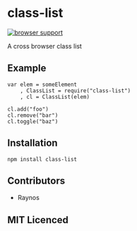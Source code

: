 # class-list

[![browser support][11]][12]


A cross browser class list

## Example

```
var elem = someElement
    , ClassList = require("class-list")
    , cl = ClassList(elem)

cl.add("foo")
cl.remove("bar")
cl.toggle("baz")
```

## Installation

`npm install class-list`

## Contributors

 - Raynos

## MIT Licenced

  [11]: https://ci.testling.com/Raynos/class-list.png
  [12]: https://ci.testling.com/Raynos/class-list

